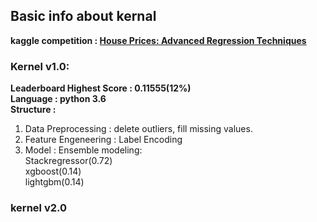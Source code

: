 ## Basic info about kernal  
**kaggle competition : [House Prices: Advanced Regression Techniques](https://www.kaggle.com/c/house-prices-advanced-regression-techniques)**    
  
### Kernel v1.0:
**Leaderboard Highest Score : 0.11555(12%)**  
**Language : python 3.6**  
**Structure :**   
1. Data Preprocessing : delete outliers, fill missing values.  
2. Feature Engeneering : Label Encoding  
3. Model : Ensemble modeling:   
  Stackregressor(0.72)  
  xgboost(0.14)    
  lightgbm(0.14)  
### kernel v2.0
